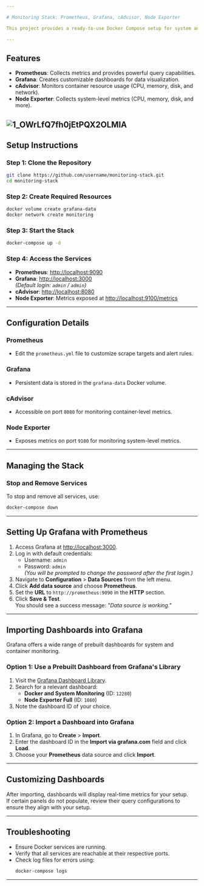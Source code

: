 ```yaml
---

# Monitoring Stack: Prometheus, Grafana, cAdvisor, Node Exporter

This project provides a ready-to-use Docker Compose setup for system and container monitoring with **Prometheus**, **Grafana**, **cAdvisor**, and **Node Exporter**.

---
```


## Features

- **Prometheus**: Collects metrics and provides powerful query capabilities.
- **Grafana**: Creates customizable dashboards for data visualization.
- **cAdvisor**: Monitors container resource usage (CPU, memory, disk, and network).
- **Node Exporter**: Collects system-level metrics (CPU, memory, disk, and more).

![1_OWrLfQ7fh0jEtPQX2OLMIA](https://github.com/user-attachments/assets/f09d780f-8d5c-46c2-b619-5acaea5bbdfd)
---

## Setup Instructions

### Step 1: Clone the Repository
```bash
git clone https://github.com/username/monitoring-stack.git
cd monitoring-stack
```

### Step 2: Create Required Resources
```bash
docker volume create grafana-data
docker network create monitoring
```

### Step 3: Start the Stack
```bash
docker-compose up -d
```

### Step 4: Access the Services
- **Prometheus**: [http://localhost:9090](http://localhost:9090)
- **Grafana**: [http://localhost:3000](http://localhost:3000)  
  *(Default login: `admin` / `admin`)*
- **cAdvisor**: [http://localhost:8080](http://localhost:8080)
- **Node Exporter**: Metrics exposed at [http://localhost:9100/metrics](http://localhost:9100/metrics)

---

## Configuration Details

### Prometheus
- Edit the `prometheus.yml` file to customize scrape targets and alert rules.

### Grafana
- Persistent data is stored in the `grafana-data` Docker volume.

### cAdvisor
- Accessible on port `8080` for monitoring container-level metrics.

### Node Exporter
- Exposes metrics on port `9100` for monitoring system-level metrics.

---

## Managing the Stack

### Stop and Remove Services
To stop and remove all services, use:
```bash
docker-compose down
```

---

## Setting Up Grafana with Prometheus

1. Access Grafana at [http://localhost:3000](http://localhost:3000).
2. Log in with default credentials:
   - Username: `admin`
   - Password: `admin`  
     *(You will be prompted to change the password after the first login.)*
3. Navigate to **Configuration** > **Data Sources** from the left menu.
4. Click **Add data source** and choose **Prometheus**.
5. Set the **URL** to `http://prometheus:9090` in the **HTTP** section.
6. Click **Save & Test**.  
   You should see a success message: *"Data source is working."*

---

## Importing Dashboards into Grafana

Grafana offers a wide range of prebuilt dashboards for system and container monitoring.

### Option 1: Use a Prebuilt Dashboard from Grafana's Library
1. Visit the [Grafana Dashboard Library](https://grafana.com/grafana/dashboards).
2. Search for a relevant dashboard:
   - **Docker and System Monitoring** (ID: `12280`)
   - **Node Exporter Full** (ID: `1860`)
3. Note the dashboard ID of your choice.

### Option 2: Import a Dashboard into Grafana
1. In Grafana, go to **Create** > **Import**.
2. Enter the dashboard ID in the **Import via grafana.com** field and click **Load**.
3. Choose your **Prometheus** data source and click **Import**.

---

## Customizing Dashboards

After importing, dashboards will display real-time metrics for your setup.  
If certain panels do not populate, review their query configurations to ensure they align with your setup.

---

## Troubleshooting

- Ensure Docker services are running.
- Verify that all services are reachable at their respective ports.
- Check log files for errors using:
  ```bash
  docker-compose logs
  ```

--- 
